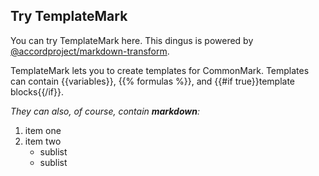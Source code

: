 ## Try TemplateMark

You can try TemplateMark here.  This dingus is powered by
[@accordproject/markdown-transform](https://github.com/accordproject/markdown-transform).

TemplateMark lets you to create templates for CommonMark. Templates can contain {{variables}}, {{% formulas %}}, and {{#if true}}template blocks{{/if}}.

_They can also, of course, contain **markdown**:_

1. item one
2. item two
   - sublist
   - sublist

